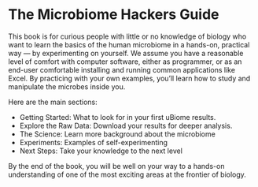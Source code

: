 # The Microbiome Hackers Guide
This book is for curious people with little or no knowledge of biology who want to learn the basics of the human microbiome in a hands-on, practical way — by experimenting on yourself. We assume you have a reasonable level of comfort with computer software, either as programmer, or as an end-user comfortable installing and running common applications like Excel.  By practicing with your own examples, you’ll learn how to study and manipulate the microbes inside you.

Here are the main sections:

* Getting Started: What to look for in your first uBiome results.
* Explore the Raw Data: Download your results for deeper analysis.
* The Science: Learn more background about the microbiome
* Experiments: Examples of self-experimenting
* Next Steps: Take your knowledge to the next level

By the end of the book, you will be well on your way to a hands-on understanding of one of the most exciting areas at the frontier of biology.


